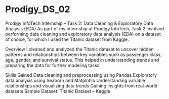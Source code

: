 # Prodigy_DS_02
Prodigy InfoTech Internship – Task 2: Data Cleaning & Exploratory Data Analysis (EDA)
As part of my internship at Prodigy InfoTech, Task 2 involved performing data cleaning and exploratory data analysis (EDA) on a dataset of choice, for which I used the Titanic dataset from Kaggle.

Overview
I cleaned and analyzed the Titanic dataset to uncover hidden patterns and relationships between key variables such as passenger class, age, gender, and survival status. This helped in understanding trends and preparing the data for further modeling tasks.

Skills Gained
Data cleaning and preprocessing using Pandas
Exploratory data analysis using Seaborn and Matplotlib
Understanding variable relationships and visualizing data trends
Gaining insights from real-world datasets
Sample Dataset: Titanic Dataset – Kaggle
